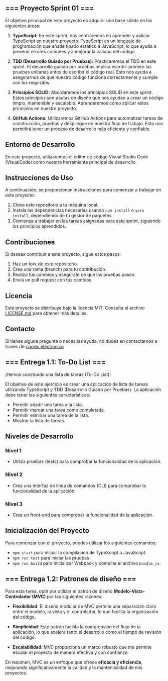 ## === Proyecto Sprint 01 ===

El objetivo principal de este proyecto es adquirir una base sólida en las siguientes áreas:

1. **TypeScript:** En este sprint, nos centraremos en aprender y aplicar TypeScript en nuestro proyecto. TypeScript es un lenguaje de programación que añade tipado estático a JavaScript, lo que ayuda a prevenir errores comunes y a mejorar la calidad del código.

2. **TDD (Desarrollo Guiado por Pruebas):** Practicaremos el TDD en este sprint. El desarrollo guiado por pruebas implica escribir primero las pruebas unitarias antes de escribir el código real. Esto nos ayuda a asegurarnos de que nuestro código funciona correctamente y cumple con los requisitos.

3. **Principios SOLID:** Abordaremos los principios SOLID en este sprint. Estos principios son pautas de diseño que nos ayudan a crear un código limpio, mantenible y escalable. Aprenderemos cómo aplicar estos principios en nuestro proyecto.

4. **GitHub Actions:** Utilizaremos GitHub Actions para automatizar tareas de construcción, pruebas y despliegue en nuestro flujo de trabajo. Esto nos permitirá tener un proceso de desarrollo más eficiente y confiable.

## Entorno de Desarrollo

En este proyecto, utilizaremos el editor de código Visual Studio Code (VisualCode) como nuestra herramienta principal de desarrollo.

## Instrucciones de Uso

A continuación, se proporcionan instrucciones para comenzar a trabajar en este proyecto:

1. Clona este repositorio a tu máquina local.
2. Instala las dependencias necesarias usando `npm install` o `yarn install`, dependiendo de tu gestor de paquetes.
3. Comienza a trabajar en las tareas asignadas para este sprint, siguiendo los principios aprendidos.

## Contribuciones

Si deseas contribuir a este proyecto, sigue estos pasos:

1. Haz un fork de este repositorio.
2. Crea una rama (branch) para tu contribución.
3. Realiza tus cambios y asegúrate de que las pruebas pasen.
4. Envía un pull request con tus cambios.

## Licencia

Este proyecto se distribuye bajo la licencia MIT. Consulta el archivo [LICENSE.md](LICENSE.md) para obtener más detalles.

## Contacto

Si tienes alguna pregunta o necesitas ayuda, no dudes en contactarnos a través de [correo electrónico](correo@example.com) 

## === Entrega 1.1: To-Do List ===

¡Hemos construido una lista de tareas (To-Do List)!

El objetivo de este ejercicio es crear una aplicación de lista de tareas utilizando TypeScript y TDD (Desarrollo Guiado por Pruebas). La aplicación debe tener las siguientes características:

- Permitir añadir una tarea a la lista.
- Permitir marcar una tarea como completada.
- Permitir eliminar una tarea de la lista.
- Mostrar la lista de tareas.

## Niveles de Desarrollo

### Nivel 1
- Utiliza pruebas (tests) para comprobar la funcionalidad de la aplicación.

### Nivel 2
- Crea una interfaz de línea de comandos (CLI) para comprobar la funcionalidad de la aplicación.

### Nivel 3
- Crea un front-end para comprobar la funcionalidad de la aplicación.

## Inicialización del Proyecto

Para comenzar con el proyecto, puedes utilizar los siguientes comandos:

- `npm start` para iniciar la compilación de TypeScript a JavaScript.
- `npm run test` para iniciar las pruebas.
- `npm run build` para inicializar Webpack y compilar el archivo `bundle.js`.


## === Entrega 1.2: Patrones de diseño ===

Para esta tarea, opté por utilizar el patrón de diseño **Modelo-Vista-Controlador (MVC)** por las siguientes razones:

- **Flexibilidad**: El diseño modular de MVC permite una separación clara entre el modelo, la vista y el controlador, lo que facilita la organización del código.

- **Simplicidad**: Este patrón facilita la comprensión del flujo de la aplicación, lo que acelera tanto el desarrollo como el tiempo de revisión del código.

- **Escalabilidad**: MVC proporciona un marco robusto que me permite escalar el proyecto de manera efectiva y con confianza.

En resumen, MVC es un enfoque que ofrece **eficacia y eficiencia**, mejorando significativamente la calidad y la mantenibilidad de mis proyectos.

